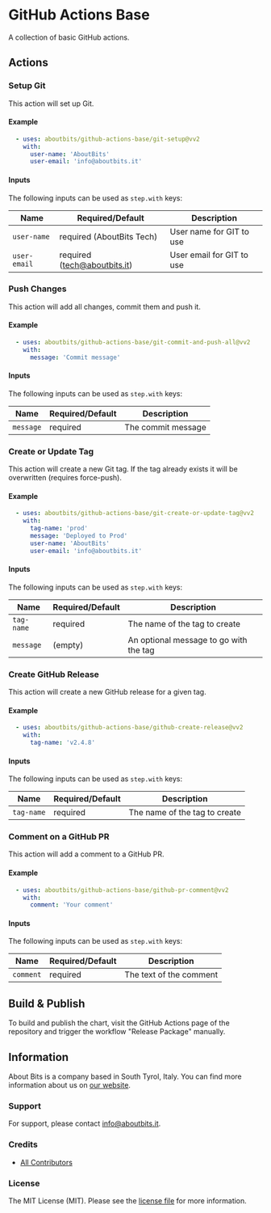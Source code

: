 # GitHub Actions Base

A collection of basic GitHub actions.

## Actions

### Setup Git

This action will set up Git.

#### Example

```yaml
  - uses: aboutbits/github-actions-base/git-setup@vv2
    with:
      user-name: 'AboutBits'
      user-email: 'info@aboutbits.it'
```

#### Inputs

The following inputs can be used as `step.with` keys:

| Name                | Required/Default             | Description                              |
|---------------------|------------------------------|------------------------------------------|
| `user-name`         | required (AboutBits Tech)    | User name for GIT to use                 |
| `user-email`        | required (tech@aboutbits.it) | User email for GIT to use                |

### Push Changes

This action will add all changes, commit them and push it.

#### Example

```yaml
  - uses: aboutbits/github-actions-base/git-commit-and-push-all@vv2
    with:
      message: 'Commit message'
```

#### Inputs

The following inputs can be used as `step.with` keys:

| Name                | Required/Default | Description        |
|---------------------|------------------|--------------------|
| `message`           | required         | The commit message |

### Create or Update Tag

This action will create a new Git tag. If the tag already exists it will be overwritten (requires force-push).

#### Example

```yaml
  - uses: aboutbits/github-actions-base/git-create-or-update-tag@vv2
    with:
      tag-name: 'prod'
      message: 'Deployed to Prod'
      user-name: 'AboutBits'
      user-email: 'info@aboutbits.it'
```

#### Inputs

The following inputs can be used as `step.with` keys:

| Name                | Required/Default | Description                              |
|---------------------|------------------|------------------------------------------|
| `tag-name`          | required         | The name of the tag to create            |
| `message`           | (empty)          | An optional message to go with the tag   |

### Create GitHub Release

This action will create a new GitHub release for a given tag.

#### Example

```yaml
  - uses: aboutbits/github-actions-base/github-create-release@vv2
    with:
      tag-name: 'v2.4.8'
```

#### Inputs

The following inputs can be used as `step.with` keys:

| Name       | Required/Default | Description                   |
|------------|------------------|-------------------------------|
| `tag-name` | required         | The name of the tag to create |

### Comment on a GitHub PR

This action will add a comment to a GitHub PR.

#### Example

```yaml
  - uses: aboutbits/github-actions-base/github-pr-comment@vv2
    with:
      comment: 'Your comment'
```

#### Inputs

The following inputs can be used as `step.with` keys:

| Name      | Required/Default | Description             |
|-----------|------------------|-------------------------|
| `comment` | required         | The text of the comment |


## Build & Publish

To build and publish the chart, visit the GitHub Actions page of the repository and trigger the workflow "Release Package" manually.

## Information

About Bits is a company based in South Tyrol, Italy. You can find more information about us on [our website](https://aboutbits.it).

### Support

For support, please contact [info@aboutbits.it](mailto:info@aboutbits.it).

### Credits

- [All Contributors](../../contributors)

### License

The MIT License (MIT). Please see the [license file](license.md) for more information.
